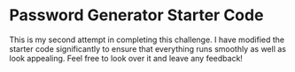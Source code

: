 # Password Generator Starter Code
This is my second attempt in completing this challenge. I have modified the starter code significantly to ensure that everything runs smoothly as well as look appealing. Feel free to look over it and leave any feedback! 